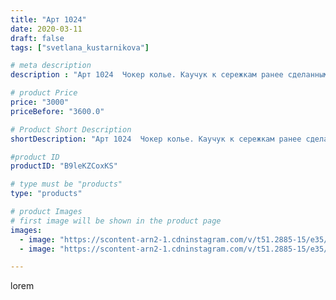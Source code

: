 ```yaml
---
title: "Арт 1024"
date: 2020-03-11
draft: false
tags: ["svetlana_kustarnikova"]

# meta description
description : "Арт 1024  Чокер колье. Каучук к сережкам ранее сделанным"

# product Price
price: "3000"
priceBefore: "3600.0"

# Product Short Description
shortDescription: "Арт 1024  Чокер колье. Каучук к сережкам ранее сделанным"

#product ID
productID: "B9leKZCoxKS"

# type must be "products"
type: "products"

# product Images
# first image will be shown in the product page
images:
  - image: "https://scontent-arn2-1.cdninstagram.com/v/t51.2885-15/e35/89927262_1573436322833260_1638989714983568768_n.jpg?se=7&tp=1&_nc_ht=scontent-arn2-1.cdninstagram.com&_nc_cat=104&_nc_ohc=8pfDBj6r930AX8wkc0E&ccb=7-4&oh=9fc4836c94c58c66171c9536ff77872a&oe=6082752D&ig_cache_key=MjI2MjM0NzAzNjY3NDMyNzM4MA%3D%3D.2-ccb7-4"
  - image: "https://scontent-arn2-1.cdninstagram.com/v/t51.2885-15/e35/89920802_145417603614253_4408824744606729249_n.jpg?se=7&tp=1&_nc_ht=scontent-arn2-1.cdninstagram.com&_nc_cat=101&_nc_ohc=D7hyJLbAm84AX_WoAo3&ccb=7-4&oh=8aa7aff7011d05722ff4dc0d823eaed0&oe=60824FEB&ig_cache_key=MjI2MjM0NzAzNjY1NzYxMTQzNQ%3D%3D.2-ccb7-4"

---
```

lorem
